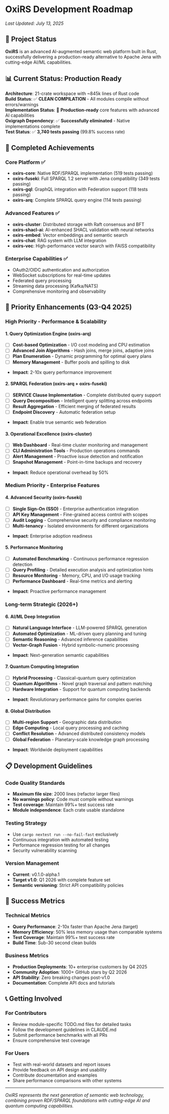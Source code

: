 # OxiRS Development Roadmap

*Last Updated: July 13, 2025*

## 🎯 **Project Status**

**OxiRS** is an advanced AI-augmented semantic web platform built in Rust, successfully delivering a production-ready alternative to Apache Jena with cutting-edge AI/ML capabilities.

## 📊 **Current Status: Production Ready**

**Architecture**: 21-crate workspace with ~845k lines of Rust code  
**Build Status**: ✅ **CLEAN COMPILATION** - All modules compile without errors/warnings  
**Implementation Status**: 🚀 **Production-ready** core features with advanced AI capabilities  
**Oxigraph Dependency**: ✅ **Successfully eliminated** - Native implementations complete  
**Test Status**: ✅ **3,740 tests passing** (99.8% success rate)  

## 🚀 **Completed Achievements**

### Core Platform ✅
- **oxirs-core**: Native RDF/SPARQL implementation (519 tests passing)
- **oxirs-fuseki**: Full SPARQL 1.2 server with Jena compatibility (349 tests passing)
- **oxirs-gql**: GraphQL integration with Federation support (118 tests passing)
- **oxirs-arq**: Complete SPARQL query engine (114 tests passing)

### Advanced Features ✅
- **oxirs-cluster**: Distributed storage with Raft consensus and BFT
- **oxirs-shacl-ai**: AI-enhanced SHACL validation with neural networks
- **oxirs-embed**: Vector embeddings and semantic search
- **oxirs-chat**: RAG system with LLM integration
- **oxirs-vec**: High-performance vector search with FAISS compatibility

### Enterprise Capabilities ✅
- OAuth2/OIDC authentication and authorization
- WebSocket subscriptions for real-time updates
- Federated query processing
- Streaming data processing (Kafka/NATS)
- Comprehensive monitoring and observability

## 🔧 **Priority Enhancements (Q3-Q4 2025)**

### High Priority - Performance & Scalability

#### 1. Query Optimization Engine (oxirs-arq)
- [ ] **Cost-based Optimization** - I/O cost modeling and CPU estimation
- [ ] **Advanced Join Algorithms** - Hash joins, merge joins, adaptive joins
- [ ] **Plan Enumeration** - Dynamic programming for optimal query plans
- [ ] **Memory Management** - Buffer pools and spilling to disk
- **Impact**: 2-10x query performance improvement

#### 2. SPARQL Federation (oxirs-arq + oxirs-fuseki)
- [ ] **SERVICE Clause Implementation** - Complete distributed query support
- [ ] **Query Decomposition** - Intelligent query splitting across endpoints
- [ ] **Result Aggregation** - Efficient merging of federated results
- [ ] **Endpoint Discovery** - Automatic federation setup
- **Impact**: Enable true semantic web federation

#### 3. Operational Excellence (oxirs-cluster)
- [ ] **Web Dashboard** - Real-time cluster monitoring and management
- [ ] **CLI Administration Tools** - Production operations commands
- [ ] **Alert Management** - Proactive issue detection and notification
- [ ] **Snapshot Management** - Point-in-time backups and recovery
- **Impact**: Reduce operational overhead by 50%

### Medium Priority - Enterprise Features

#### 4. Advanced Security (oxirs-fuseki)
- [ ] **Single Sign-On (SSO)** - Enterprise authentication integration
- [ ] **API Key Management** - Fine-grained access control with scopes
- [ ] **Audit Logging** - Comprehensive security and compliance monitoring
- [ ] **Multi-tenancy** - Isolated environments for different organizations
- **Impact**: Enterprise adoption readiness

#### 5. Performance Monitoring
- [ ] **Automated Benchmarking** - Continuous performance regression detection
- [ ] **Query Profiling** - Detailed execution analysis and optimization hints
- [ ] **Resource Monitoring** - Memory, CPU, and I/O usage tracking
- [ ] **Performance Dashboard** - Real-time metrics and alerting
- **Impact**: Proactive performance management

### Long-term Strategic (2026+)

#### 6. AI/ML Deep Integration
- [ ] **Natural Language Interface** - LLM-powered SPARQL generation
- [ ] **Automated Optimization** - ML-driven query planning and tuning
- [ ] **Semantic Reasoning** - Advanced inference capabilities
- [ ] **Vector-Graph Fusion** - Hybrid symbolic-numeric processing
- **Impact**: Next-generation semantic capabilities

#### 7. Quantum Computing Integration
- [ ] **Hybrid Processing** - Classical-quantum query optimization
- [ ] **Quantum Algorithms** - Novel graph traversal and pattern matching
- [ ] **Hardware Integration** - Support for quantum computing backends
- **Impact**: Revolutionary performance gains for complex queries

#### 8. Global Distribution
- [ ] **Multi-region Support** - Geographic data distribution
- [ ] **Edge Computing** - Local query processing and caching
- [ ] **Conflict Resolution** - Advanced distributed consistency models
- [ ] **Global Federation** - Planetary-scale knowledge graph processing
- **Impact**: Worldwide deployment capabilities

## 📋 **Development Guidelines**

### Code Quality Standards
- **Maximum file size**: 2000 lines (refactor larger files)
- **No warnings policy**: Code must compile without warnings
- **Test coverage**: Maintain 99%+ test success rate
- **Module independence**: Each crate usable standalone

### Testing Strategy
- Use `cargo nextest run --no-fail-fast` exclusively
- Continuous integration with automated testing
- Performance regression testing for all changes
- Security vulnerability scanning

### Version Management
- **Current**: v0.1.0-alpha.1
- **Target v1.0**: Q1 2026 with complete feature set
- **Semantic versioning**: Strict API compatibility policies

## 🎯 **Success Metrics**

### Technical Metrics
- **Query Performance**: 2-10x faster than Apache Jena (target)
- **Memory Efficiency**: 50% less memory usage than comparable systems
- **Test Coverage**: Maintain 99%+ test success rate
- **Build Time**: Sub-30 second clean builds

### Business Metrics
- **Production Deployments**: 10+ enterprise customers by Q4 2025
- **Community Adoption**: 1000+ GitHub stars by Q2 2026
- **API Stability**: Zero breaking changes post-v1.0
- **Documentation**: Complete API docs and tutorials

## 📞 **Getting Involved**

### For Contributors
- Review module-specific TODO.md files for detailed tasks
- Follow the development guidelines in CLAUDE.md
- Submit performance benchmarks with all PRs
- Ensure comprehensive test coverage

### For Users
- Test with real-world datasets and report issues
- Provide feedback on API design and usability
- Contribute documentation and examples
- Share performance comparisons with other systems

---

*OxiRS represents the next generation of semantic web technology, combining proven RDF/SPARQL foundations with cutting-edge AI and quantum computing capabilities.*